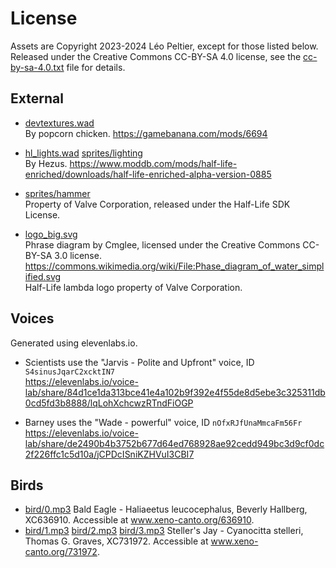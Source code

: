 # License
Assets are Copyright 2023-2024 Léo Peltier, except for those listed below.
Released under the Creative Commons CC-BY-SA 4.0 license, see the
[cc-by-sa-4.0.txt](cc-by-sa-4.0.txt) file for details.

## External
- [devtextures.wad](./devtextures.wad)  
  By popcorn chicken.
  https://gamebanana.com/mods/6694

- [hl_lights.wad](./hl_lights.wad) [sprites/lighting](./sprites/lighting)  
  By Hezus.
  https://www.moddb.com/mods/half-life-enriched/downloads/half-life-enriched-alpha-version-0885

- [sprites/hammer](./sprites/hammer)  
  Property of Valve Corporation, released under the Half-Life SDK License.

- [logo_big.svg](./logo_big.svg)  
  Phrase diagram by Cmglee, licensed under the Creative Commons CC-BY-SA 3.0 license.  
  https://commons.wikimedia.org/wiki/File:Phase_diagram_of_water_simplified.svg  
  Half-Life lambda logo property of Valve Corporation.

## Voices
Generated using elevenlabs.io.

- Scientists use the "Jarvis - Polite and Upfront" voice, ID `S4sinusJqarC2xcktIN7`  
  https://elevenlabs.io/voice-lab/share/84d1ce1da313bce41e4a102b9f392e4f55de8d5ebe3c325311db0cd5fd3b8888/lqLohXchcwzRTndFiOGP

- Barney uses the "Wade - powerful" voice, ID `nOfxRJfUnaMmcaFm56Fr`  
  https://elevenlabs.io/voice-lab/share/de2490b4b3752b677d64ed768928ae92cedd949bc3d9cf0dc2f226ffc1c5d10a/jCPDcISniKZHVuI3CBI7

## Birds
- [bird/0.mp3](bird/0.mp3) Bald Eagle - Haliaeetus leucocephalus, Beverly Hallberg, XC636910. Accessible at www.xeno-canto.org/636910.
- [bird/1.mp3](bird/1.mp3) [bird/2.mp3](bird/2.mp3) [bird/3.mp3](bird/3.mp3) Steller's Jay - Cyanocitta stelleri, Thomas G. Graves, XC731972. Accessible at www.xeno-canto.org/731972.
